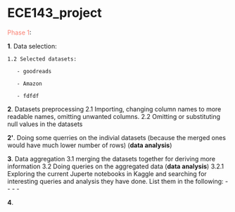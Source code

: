 # ECE143_project

<span style="color:salmon;"> Phase 1</span>:

**1**. Data selection:

    1.2 Selected datasets:
    
       - goodreads
       
       - Amazon 
       
       - fdfdf
       
**2**. Datasets preprocessing
  2.1 Importing, changing column names to more readable names, omitting unwanted columns.
  2.2 Omitting or substituting null values in the datasets
   
**2'**. Doing some querries on the indivial datasets (because the merged ones would have much lower number of rows) (**data analysis**)
     
**3**. Data aggregation
  3.1 merging the datasets together for deriving more information
  3.2 Doing queries on the aggregated data (**data analysis**)
    3.2.1 Exploring  the current Juperte notebooks in Kaggle and searching for interesting queries and analysis they have done. List them in the following:
      - 
      -
      -
      -
      
**4**. 

